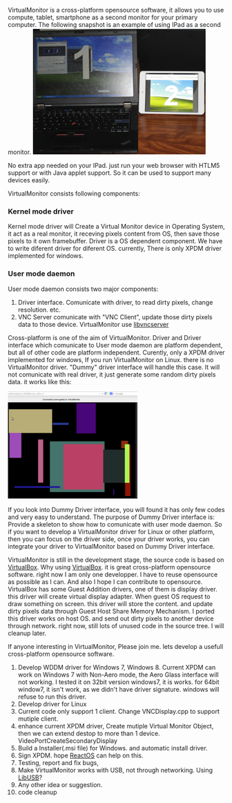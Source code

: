 
VirtualMonitor is a cross-platform opensource software, it allows you to use compute, tablet, smartphone as a second monitor for your primary computer. The following snapshot is an example of using IPad as a second monitor. 
![Ipad As 2nd Monitor](/images/IpadAs2ndMonitor.png "Ipad As 2nd Monitor")

No extra app needed on your IPad. just run your web browser with HTLM5 support or with Java applet support. So it can be used to support many devices easily.

 VirtualMonitor consists following components:

### Kernel mode driver ###

Kernel mode driver will Create a Virtual Monitor device in Operating System, it act as a real monitor, it receving pixels content from OS,
then save those pixels to it own framebuffer. 
Driver is a OS dependent component. We have to write diferent driver for diferent OS.
currently, There is only XPDM driver implemented for windows.

### User mode daemon ###
User mode daemon consists two major components:

1. Driver interface. Comunicate with driver, to read dirty pixels, change resolution. etc.
2. VNC Server comunicate with "VNC Client", update those dirty pixels data to those device. VirtualMonitor use [libvncserver](http://libvncserver.sourceforge.net)

Cross-platform is one of the aim of VirtualMonitor. Driver and Driver interface which comunicate to User mode daemon are platform dependent, but all of other code are platform independent. Curently, only a XPDM driver implemented for windows, If you run VirtualMonitor on Linux. there is no VirtualMonitor driver. "Dummy" driver interface will handle this case. It will not comunicate with real driver, it just generate some random dirty pixels data. it works like this: 

![VirtualMonitor On Linux](/images/VirtualMonitorOnLinux.png "VirtualMonitor On Linux")

If you look into Dummy Driver interface, you will found it has only few codes and very easy to understand. The purpose of Dummy Driver interface is: Provide a skeleton to show how to comunicate with user mode daemon. So if you want to develop a VirtualMonitor driver for Linux or other platform, then you can focus on the driver side, once your driver works, you can integrate your driver to VirtualMonitor based on Dummy Driver interface. 

VirtualMonitor is still in the development stage, the source code is based on [VirtualBox](http://www.virtualbox.org). Why using [VirtualBox](http://www.virtualbox.org). it is great cross-platform opensource software. right now I am only one developper. I have to reuse opensource as possible as I can. And also I hope I can contribute to opensource. VirtualBox has some Guest Addition drivers, one of them is display driver. this driver will create virtual display adapter. When guest OS request to draw something on screen. this driver will store the content. and update dirty pixels data through Guest Host Share Memory Mechanism. I ported this driver works on host OS. and send out dirty pixels to another device through network. right now, still lots of unused code in the source tree. I will cleanup later.

If anyone interesting in VirtualMonitor, Please join me. lets develop a usefull cross-platform opensource software.

1. Develop WDDM driver for Windows 7, Windows 8. Current XPDM can work on Windows 7 with Non-Aero mode, the Aero Glass interface will not working. I tested it on  32bit version windows7, it is works. for 64bit window7, it isn't work, as we didn't have driver signature. windows will refuse to run this driver.
2. Develop driver for Linux
3. Current code only support 1 client. Change VNCDisplay.cpp to support mutiple client.
4. enhance current XPDM driver, Create mutiple Virtual Monitor Object, then we can extend destop to more than 1 device. VideoPortCreateSecondaryDisplay
5. Build a Installer(.msi file) for Windows. and automatic install driver.
6. Sign XPDM. hope [ReactOS](http://reactos.org) can help on this.
7. Testing, report and fix bugs,
8. Make VirtualMonitor works with USB, not through networking. Using [LibUSB](http://www.libusb.org/)?
9. Any other idea or suggestion.
10. code cleanup
